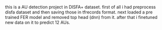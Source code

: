 this is a AU detection project in DISFA+ dataset.
first of all i had preprocess disfa dataset and then saving those in tfrecords format.
next loaded a pre trained FER model and removed top head (dnn) from it. after that i finetuned new data on it to predict 12 AUs.    
